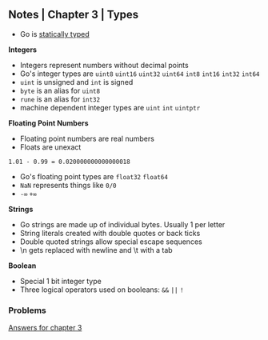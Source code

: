 ## Notes | Chapter 3 | Types

- Go is [statically typed](https://en.wikipedia.org/wiki/Type_system#Static_type_checking)

**Integers**
- Integers represent numbers without decimal points
- Go's integer types are `uint8` `uint16` `uint32` `uint64` `int8` `int16` `int32` `int64`
- `uint` is unsigned and `int` is signed
- `byte` is an alias for `uint8`
- `rune` is an alias for `int32`
- machine dependent integer types are `uint` `int` `uintptr`

**Floating Point Numbers**
- Floating point numbers are real numbers
- Floats are unexact
```
1.01 - 0.99 = 0.020000000000000018

```
- Go's floating point types are `float32` `float64`
- `NaN` represents things like `0/0`
- `-∞` `+∞`

**Strings**
- Go strings are made up of individual bytes. Usually 1 per letter
- String literals created with double quotes or back ticks
- Double quoted strings allow special escape sequences
- \n gets replaced with newline and \t with a tab

**Boolean**
- Special 1 bit integer type
- Three logical operators used on booleans: `&&` `||` `!`

### Problems
[Answers for chapter 3](problems.md)
